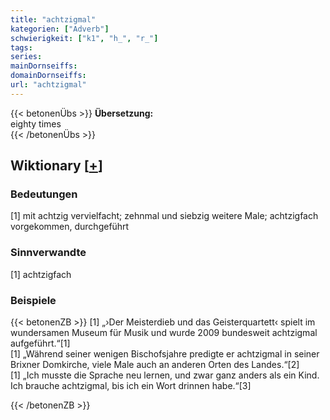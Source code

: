 ```yaml
---
title: "achtzigmal"
kategorien: ["Adverb"]
schwierigkeit: ["k1", "h_", "r_"]
tags:
series:
mainDornseiffs:
domainDornseiffs:
url: "achtzigmal"
---
```


{{< betonenÜbs >}}
**Übersetzung:**  
eighty times  
{{< /betonenÜbs >}}

## Wiktionary [[+](https://de.wiktionary.org/wiki/achtzigmal)]

### Bedeutungen
[1] mit achtzig vervielfacht; zehnmal und siebzig weitere Male; achtzigfach vorgekommen, durchgeführt  

### Sinnverwandte
[1] achtzigfach  

### Beispiele
{{< betonenZB >}}
[1] „›Der Meisterdieb und das Geisterquartett‹ spielt im wundersamen Museum für Musik und wurde 2009 bundesweit achtzigmal aufgeführt.“[1]  
[1] „Während seiner wenigen Bischofsjahre predigte er achtzigmal in seiner Brixner Domkirche, viele Male auch an anderen Orten des Landes.“[2]  
[1] „Ich musste die Sprache neu lernen, und zwar ganz anders als ein Kind. Ich brauche achtzigmal, bis ich ein Wort drinnen habe.“[3]  

{{< /betonenZB >}}

